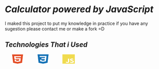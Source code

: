 # ***Calculator powered by JavaScript***

I maked this project to put my knowledge in practice if you have any sugestion please contact me or make a fork =D

## ***Technologies That i Used***

<div style="display:flex;margin:15px 0">
<img align="center" alt="Icon-Js" height="30" width="40" src="https://raw.githubusercontent.com/devicons/devicon/master/icons/html5/html5-plain.svg"
style="margin:0 20px">
<img align="center" alt="Icon-Js" height="30" width="40" src="https://raw.githubusercontent.com/devicons/devicon/master/icons/css3/css3-plain.svg"
style="margin:0 20px">
<img align="center" alt="Icon-Js" height="30" width="40" src="https://raw.githubusercontent.com/devicons/devicon/master/icons/javascript/javascript-plain.svg"
style="margin:0 20px">

</div>
